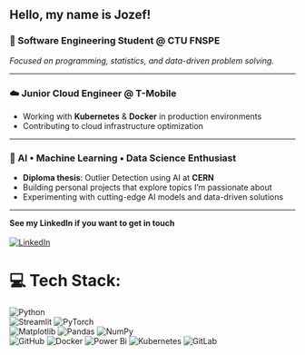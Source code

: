 ## Hello, my name is Jozef!
### 🦁 Software Engineering Student @ CTU FNSPE
*Focused on programming, statistics, and data-driven problem solving.*

---

### ☁️ Junior Cloud Engineer @ T-Mobile
- Working with **Kubernetes** & **Docker** in production environments  
- Contributing to cloud infrastructure optimization

---

### 🐍 AI • Machine Learning • Data Science Enthusiast
- **Diploma thesis**: Outlier Detection using AI at **CERN**  
- Building personal projects that explore topics I’m passionate about  
- Experimenting with cutting-edge AI models and data-driven solutions

---
  
**See my LinkedIn if you want to get in touch** <br/><br/> [![LinkedIn](https://img.shields.io/badge/LinkedIn-Connect-blue?logo=linkedin&logoColor=white&style=for-the-badge)](https://www.linkedin.com/in/jozef-hrd%C3%BD-a6a7a130b/)
</b>

# 💻 Tech Stack:
![Python](https://img.shields.io/badge/python-3670A0?style=for-the-badge&logo=python&logoColor=ffdd54) <br/> ![Streamlit](https://img.shields.io/badge/Streamlit-%23FE4B4B.svg?style=for-the-badge&logo=streamlit&logoColor=white)
![PyTorch](https://img.shields.io/badge/PyTorch-%23EE4C2C.svg?style=for-the-badge&logo=PyTorch&logoColor=white) <br/> ![Matplotlib](https://img.shields.io/badge/Matplotlib-%23ffffff.svg?style=for-the-badge&logo=Matplotlib&logoColor=black)
![Pandas](https://img.shields.io/badge/pandas-%23150458.svg?style=for-the-badge&logo=pandas&logoColor=white) ![NumPy](https://img.shields.io/badge/numpy-%23013243.svg?style=for-the-badge&logo=numpy&logoColor=white) <br/>
![GitHub](https://img.shields.io/badge/github-%23121011.svg?style=for-the-badge&logo=githubs.i&logoColor=blue)
![Docker](https://img.shields.io/badge/docker-%230db7ed.svg?style=for-the-badge&logo=docker&logoColor=white) ![Power Bi](https://img.shields.io/badge/power_bi-F2C811?style=for-the-badge&logo=powerbi&logoColor=black) ![Kubernetes](https://img.shields.io/badge/kubernetes-%23326ce5.svg?style=for-the-badge&logo=kubernetes&logoColor=white) ![GitLab](https://img.shields.io/badge/gitlab-%23181717.svg?style=for-the-badge&logo=gitlab&logoColor=orange)
